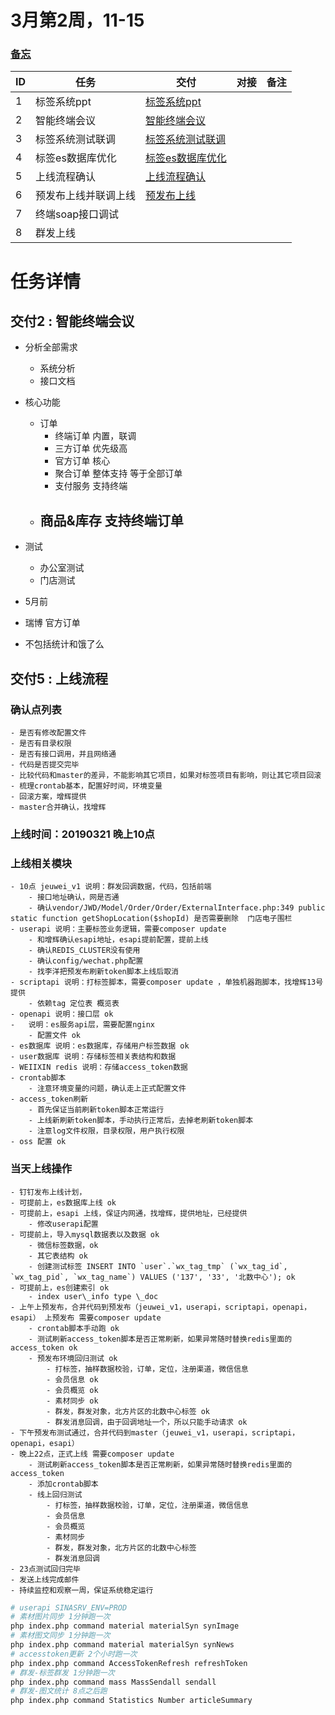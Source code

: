 # <a name="top">3月第2周，11-15</a> 

### <a href="../../MEMO.md">备忘</a>



|ID|任务|交付|对接|备注|
|----|----|----|----|----|
|1|标签系统ppt|<a href="#task1" target="_self">标签系统ppt</a>| | |
|2|智能终端会议|<a href="#task2" target="_self">智能终端会议</a>| | |
|3|标签系统测试联调|<a href="#task3" target="_self">标签系统测试联调</a>| | |
|4|标签es数据库优化|<a href="#task4" target="_self">标签es数据库优化</a>| | |
|5|上线流程确认|<a href="#task5" target="_self">上线流程确认</a>| | |
|6|预发布上线并联调上线|<a href="#task5" target="_self">预发布上线</a>| | |
|7|终端soap接口调试|<a href="#task5" target="_self"></a>| | |
|8|群发上线|<a href="#task5" target="_self"></a>| | |


# 任务详情

## <a name="task2">交付2 : 智能终端会议</a>

- 分析全部需求
    - 系统分析
    - 接口文档
- 核心功能
    - 订单
        - 终端订单 内置，联调
        - 三方订单 优先级高
        - 官方订单 核心
        - 聚合订单 整体支持 等于全部订单
        - 支付服务 支持终端
    - 商品&库存 支持终端订单
        - 
- 测试
    - 办公室测试
    - 门店测试
- 5月前
- 瑞博
官方订单

- 不包括统计和饿了么



## <a name="task5">交付5 : 上线流程</a>



### 确认点列表

    - 是否有修改配置文件
    - 是否有目录权限
    - 是否有接口调用，并且网络通
    - 代码是否提交完毕
    - 比较代码和master的差异，不能影响其它项目，如果对标签项目有影响，则让其它项目回滚
    - 梳理crontab基本，配置好时间，环境变量
    - 回滚方案，增辉提供
    - master合并确认，找增辉

### 上线时间：20190321 晚上10点

### 上线相关模块

    - 10点 jeuwei_v1 说明：群发回调数据，代码，包括前端
        - 接口地址确认，网是否通
        - 确认vendor/JWD/Model/Order/Order/ExternalInterface.php:349 public static function getShopLocation($shopId) 是否需要删除  门店电子围栏
    - userapi 说明：主要标签业务逻辑，需要composer update
        - 和增辉确认esapi地址，esapi提前配置，提前上线
        - 确认REDIS_CLUSTER没有使用
        - 确认config/wechat.php配置
        - 找李洋把预发布刷新token脚本上线后取消
    - scriptapi 说明：打标签脚本，需要composer update ，单独机器跑脚本，找增辉13号提供
        - 依赖tag 定位表 概览表
    - openapi 说明：接口层 ok
    -   说明：es服务api层，需要配置nginx
        - 配置文件 ok
    - es数据库 说明：es数据库，存储用户标签数据 ok
    - user数据库 说明：存储标签相关表结构和数据
    - WEIIXIN redis 说明：存储access_token数据
    - crontab脚本
        - 注意环境变量的问题，确认走上正式配置文件
    - access_token刷新
        - 首先保证当前刷新token脚本正常运行
        - 上线新刷新token脚本，手动执行正常后，去掉老刷新token脚本
        - 注意log文件权限，目录权限，用户执行权限
    - oss 配置 ok

### 当天上线操作

    - 钉钉发布上线计划，
    - 可提前上，es数据库上线 ok
    - 可提前上，esapi 上线，保证内网通，找增辉，提供地址，已经提供
        - 修改userapi配置
    - 可提前上，导入mysql数据表以及数据 ok
        - 微信标签数据，ok
        - 其它表结构 ok
        - 创建测试标签 INSERT INTO `user`.`wx_tag_tmp` (`wx_tag_id`, `wx_tag_pid`, `wx_tag_name`) VALUES ('137', '33', '北数中心'); ok
    - 可提前上，es创建索引 ok
        - index user\_info type \_doc
    - 上午上预发布，合并代码到预发布（jeuwei_v1，userapi，scriptapi，openapi，esapi） 上预发布 需要composer update
        - crontab脚本手动跑 ok
        - 测试刷新access_token脚本是否正常刷新，如果异常随时替换redis里面的access_token ok
        - 预发布环境回归测试 ok
            - 打标签，抽样数据校验，订单，定位，注册渠道，微信信息
            - 会员信息 ok
            - 会员概览 ok
            - 素材同步 ok
            - 群发，群发对象，北方片区的北数中心标签 ok
            - 群发消息回调，由于回调地址一个，所以只能手动请求 ok
    - 下午预发布测试通过，合并代码到master（jeuwei_v1，userapi，scriptapi，openapi，esapi） 
    - 晚上22点，正式上线 需要composer update
        - 测试刷新access_token脚本是否正常刷新，如果异常随时替换redis里面的access_token
        - 添加crontab脚本
        - 线上回归测试
            - 打标签，抽样数据校验，订单，定位，注册渠道，微信信息
            - 会员信息
            - 会员概览
            - 素材同步
            - 群发，群发对象，北方片区的北数中心标签
            - 群发消息回调
    - 23点测试回归完毕
    - 发送上线完成邮件
    - 持续监控和观察一周，保证系统稳定运行

```sh
# userapi SINASRV_ENV=PROD
# 素材图片同步 1分钟跑一次
php index.php command material materialSyn synImage
# 素材图文同步 1分钟跑一次
php index.php command material materialSyn synNews
# accesstoken更新 2个小时跑一次
php index.php command AccessTokenRefresh refreshToken
# 群发-标签群发 1分钟跑一次
php index.php command mass MassSendall sendall
# 群发-图文统计 8点之后跑
php index.php command Statistics Number articleSummary

```